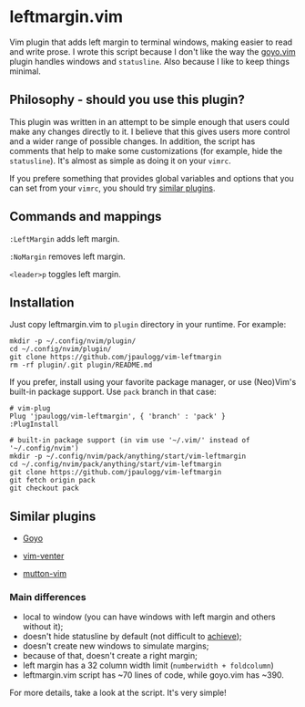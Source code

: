 # leftmargin.vim

Vim plugin that adds left margin to terminal windows, making easier to read and write prose. I wrote
this script because I don't like the way the [goyo.vim](https://github.com/junegunn/goyo.vim/tree/master)
plugin handles windows and `statusline`. Also because I like to keep things minimal.

## Philosophy - should you use this plugin?

This plugin was written in an attempt to be simple enough that users could make any changes directly
to it. I believe that this gives users more control and a wider range of possible changes. In
addition, the script has comments that help to make some customizations (for example, hide the
`statusline`). It's almost as simple as doing it on your `vimrc`.

If you prefere something that provides global variables and options that you can set from
your `vimrc`, you should try [similar plugins](#similar-plugins).

## Commands and mappings

`:LeftMargin` adds left margin.

`:NoMargin` removes left margin.

`<leader>p` toggles left margin.

## Installation

Just copy leftmargin.vim to `plugin` directory in your runtime. For example:

```
mkdir -p ~/.config/nvim/plugin/
cd ~/.config/nvim/plugin/
git clone https://github.com/jpaulogg/vim-leftmargin
rm -rf plugin/.git plugin/README.md
```

If you prefer, install using your favorite package manager, or use (Neo)Vim's built-in package
support. Use `pack` branch in that case:

```
# vim-plug
Plug 'jpaulogg/vim-leftmargin', { 'branch' : 'pack' }
:PlugInstall

# built-in package support (in vim use '~/.vim/' instead of '~/.config/nvim')
mkdir -p ~/.config/nvim/pack/anything/start/vim-leftmargin
cd ~/.config/nvim/pack/anything/start/vim-leftmargin
git clone https://github.com/jpaulogg/vim-leftmargin
git fetch origin pack
git checkout pack
```

## Similar plugins

- [Goyo](https://github.com/junegunn/goyo.vim/tree/master/)

- [vim-venter](https://github.com/JMcKiern/vim-venter)

- [mutton-vim](https://github.com/gabenespoli/vim-mutton)

### Main differences

- local to window (you can have windows with left margin and others without it);
- doesn't hide statusline by default (not difficult to [achieve](#philosophy---should-you-use-this-plugin));
- doesn't create new windows to simulate margins;
- because of that, doesn't create a right margin;
- left margin has a 32 column width limit (`numberwidth + foldcolumn`)
- leftmargin.vim script has ~70 lines of code, while goyo.vim has ~390.

For more details, take a look at the script. It's very simple!

